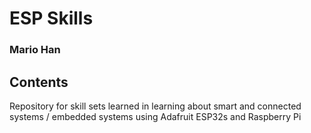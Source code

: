 # ESP Skills
### Mario Han

## Contents

Repository for skill sets learned in learning about smart and connected systems / embedded systems using Adafruit ESP32s and Raspberry Pi


